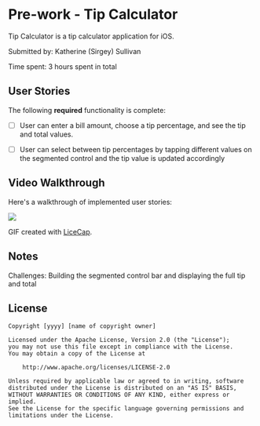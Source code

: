 # Pre-work - Tip Calculator

Tip Calculator is a tip calculator application for iOS.

Submitted by: Katherine (Sirgey) Sullivan

Time spent: 3 hours spent in total

## User Stories

The following **required** functionality is complete:

* [ ] User can enter a bill amount, choose a tip percentage, and see the tip and total values.
* [ ] User can select between tip percentages by tapping different values on the segmented control and the tip value is updated accordingly


## Video Walkthrough

Here's a walkthrough of implemented user stories:

![](https://i.imgur.com/sWNmPOd.gif)

GIF created with [LiceCap](http://www.cockos.com/licecap/).

## Notes

Challenges: Building the segmented control bar and displaying the full tip and total

## License

    Copyright [yyyy] [name of copyright owner]

    Licensed under the Apache License, Version 2.0 (the "License");
    you may not use this file except in compliance with the License.
    You may obtain a copy of the License at

        http://www.apache.org/licenses/LICENSE-2.0

    Unless required by applicable law or agreed to in writing, software
    distributed under the License is distributed on an "AS IS" BASIS,
    WITHOUT WARRANTIES OR CONDITIONS OF ANY KIND, either express or implied.
    See the License for the specific language governing permissions and
    limitations under the License.
